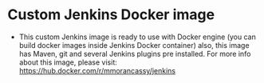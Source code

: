 # Custom Jenkins Docker image
	
- This custom Jenkins image is ready to use with Docker engine (you can build docker images inside Jenkins Docker container) also, this image has Maven, git and several Jenkins plugins pre installed. For more info about this image, please visit: https://hub.docker.com/r/mmorancassy/jenkins

